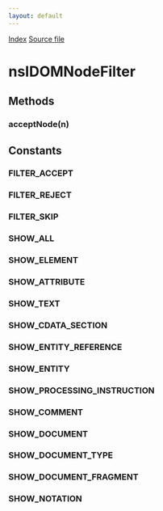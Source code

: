 ```yaml
---
layout: default
---
```

<div id='links'><a href="../index.html">Index</a>
<a href="http://dxr.mozilla.org/mozilla-central/source/dom/interfaces/traversal/nsIDOMNodeFilter.idl">Source file</a>
</div>

# nsIDOMNodeFilter #

## Methods ##

### acceptNode(n) ###

## Constants ##

### FILTER_ACCEPT ###

### FILTER_REJECT ###

### FILTER_SKIP ###

### SHOW_ALL ###

### SHOW_ELEMENT ###

### SHOW_ATTRIBUTE ###

### SHOW_TEXT ###

### SHOW_CDATA_SECTION ###

### SHOW_ENTITY_REFERENCE ###

### SHOW_ENTITY ###

### SHOW_PROCESSING_INSTRUCTION ###

### SHOW_COMMENT ###

### SHOW_DOCUMENT ###

### SHOW_DOCUMENT_TYPE ###

### SHOW_DOCUMENT_FRAGMENT ###

### SHOW_NOTATION ###
